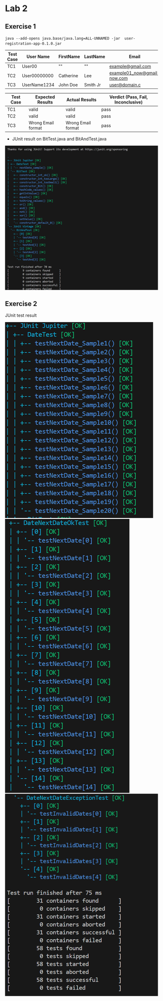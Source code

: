 
# Lab 2


## Exercise 1

`java --add-opens java.base/java.lang=ALL-UNNAMED -jar  user-registration-app-0.1.0.jar`

|Test Case	| User Name | FirstName | LastName | Email| Age | City |Postal Code
------------|------------|------------|------------|------------|------------|------------|------------|
TC1 | User00 | "" | "" | example@gmail.com | 18 | Halifax | A5B3C4
TC2 | User00000000 | Catherine | Lee | example01_now@gmail-now.com | 64 | Ottawa | B1A 4B4
TC3 | UserName1234 | John Doe | Smith Jr |  user@domain.c | 18 | Montreal | A1A1A1


| Test Case   | Expected Results   | Actual Results   | Verdict (Pass, Fail, Inconclusive)
------------|------------|------------|------------|
|TC1| valid | valid | pass
|TC2| valid | valid | pass
|TC3| Wrong Email format | Wrong Email format | pass


 - JUnit result on BitTest.java and BitAndTest.java

![alt text](assets\image.png)



## Exercise 2


JUnit test result

![dateTest](assets\dateTest.png)
![DateNextOk](assets\DateNextOk.png)
![DateNextException](assets\DateNextException.png)
